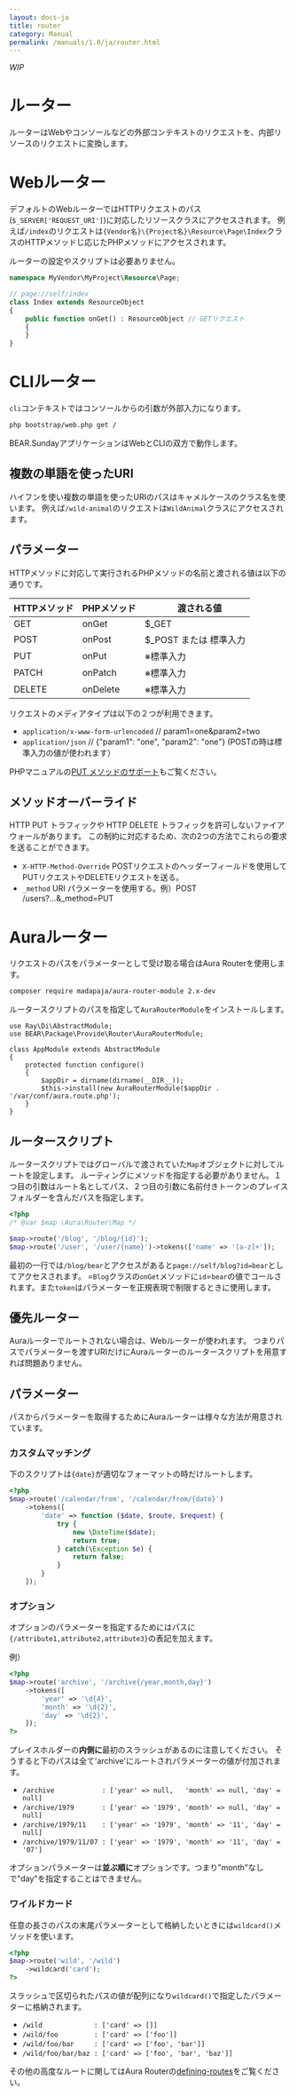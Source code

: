 ```yaml
---
layout: docs-ja
title: router
category: Manual
permalink: /manuals/1.0/ja/router.html
---
```


_WIP_

# ルーター

ルーターはWebやコンソールなどの外部コンテキストのリクエストを、内部リソースのリクエストに変換します。

# Webルーター

デフォルトのWebルーターではHTTPリクエストのパス(`$_SERVER['REQUEST_URI']`)に対応したリソースクラスにアクセスされます。
例えば`/index`のリクエストは`{Vendor名}\{Project名}\Resource\Page\Index`クラスのHTTPメソッドじ応じたPHPメソッドにアクセスされます。

ルーターの設定やスクリプトは必要ありません。

```php
namespace MyVendor\MyProject\Resource\Page;

// page://self/index
class Index extends ResourceObject
{
    public function onGet() : ResourceObject // GETリクエスト
    {
    }
}
```

# CLIルーター

`cli`コンテキストではコンソールからの引数が外部入力になります。

```bash
php bootstrap/web.php get /
```

BEAR.SundayアプリケーションはWebとCLIの双方で動作します。

## 複数の単語を使ったURI

ハイフンを使い複数の単語を使ったURIのパスはキャメルケースのクラス名を使います。
例えば`/wild-animal`のリクエストは`WildAnimal`クラスにアクセスされます。

## パラメーター

HTTPメソッドに対応して実行されるPHPメソッドの名前と渡される値は以下の通りです。


| HTTPメソッド | PHPメソッド  |　渡される値  |
|---|---|---|
| GET | onGet | $_GET |
| POST | onPost | $_POST または 標準入力 |
| PUT | onPut | ※標準入力 |
| PATCH | onPatch | ※標準入力 |
| DELETE | onDelete | ※標準入力　| 

リクエストのメディアタイプは以下の２つが利用できます。

 * `application/x-www-form-urlencoded` // param1=one&param2=two
 * `application/json` // {"param1": "one", "param2": "one"} (POSTの時は標準入力の値が使われます）

PHPマニュアルの[PUT メソッドのサポート](http://php.net/manual/ja/features.file-upload.put-method.php)もご覧ください。 

## メソッドオーバーライド

HTTP PUT トラフィックや HTTP DELETE トラフィックを許可しないファイアウォールがあります。
この制約に対応するため、次の2つの方法でこれらの要求を送ることができます。

 * `X-HTTP-Method-Override` POSTリクエストのヘッダーフィールドを使用してPUTリクエストやDELETEリクエストを送る。
 * `_method` URI パラメーターを使用する。例）POST /users?...&_method=PUT
 
# Auraルーター

リクエストのパスをパラメーターとして受け取る場合はAura Routerを使用します。

```bash
composer require madapaja/aura-router-module 2.x-dev
```

ルータースクリプトのパスを指定して`AuraRouterModule`をインストールします。

```php?start_inline
use Ray\Di\AbstractModule;
use BEAR\Package\Provide\Router\AuraRouterModule;

class AppModule extends AbstractModule
{
    protected function configure()
    {
        $appDir = dirname(dirname(__DIR__));
        $this->install(new AuraRouterModule($appDir . '/var/conf/aura.route.php');
    }
}
```
## ルータースクリプト

ルータースクリプトではグローバルで渡されていた`Map`オブジェクトに対してルートを設定します。
ルーティングにメソッドを指定する必要がありません。１つ目の引数はルート名としてパス、２つ目の引数に名前付きトークンのプレイスフォルダーを含んだパスを指定します。

```php
<?php
/* @var $map \Aura\Router\Map */

$map->route('/blog', '/blog/{id}');
$map->route('/user', '/user/{name}')->tokens(['name' => '[a-z]+']);
```

最初の一行では`/blog/bear`とアクセスがあると`page://self/blog?id=bear`としてアクセスされます。
=`Blog`クラスの`onGet`メソッドに`id`=`bear`の値でコールされます。また`token`はパラメーターを正規表現で制限するときに使用します。

## 優先ルーター

Auraルーターでルートされない場合は、Webルーターが使われます。
つまりパスでパラメーターを渡すURIだけにAuraルーターのルータースクリプトを用意すれば問題ありません。

## パラメーター

パスからパラメーターを取得するためにAuraルーターは様々な方法が用意されています。

### カスタムマッチング

下のスクリプトは`{date}`が適切なフォーマットの時だけルートします。

```php
<?php
$map->route('/calendar/from', '/calendar/from/{date}')
    ->tokens([
        'date' => function ($date, $route, $request) {
            try {
                new \DateTime($date);
                return true;
            } catch(\Exception $e) {
                return false;
            }
        }
    ]);
```

### オプション

オプションのパラメーターを指定するためにはパスに`{/attribute1,attribute2,attribute3}`の表記を加えます。

例）
```php
<?php
$map->route('archive', '/archive{/year,month,day}')
    ->tokens([
        'year' => '\d{4}',
        'month' => '\d{2}',
        'day' => '\d{2}',
    ]);
?>
```

プレイスホルダーの**内側に**最初のスラッシュがあるのに注意してください。
そうすると下のパスは全て'archive'にルートされパラメーターの値が付加されます。

- `/archive            : ['year' => null,   'month' => null, 'day' = null]`
- `/archive/1979       : ['year' => '1979', 'month' => null, 'day' = null]`
- `/archive/1979/11    : ['year' => '1979', 'month' => '11', 'day' = null]`
- `/archive/1979/11/07 : ['year' => '1979', 'month' => '11', 'day' = '07']`

オプションパラメーターは**並ぶ順に**オプションです。つまり"month"なしで"day"を指定することはできません。

### ワイルドカード

任意の長さのパスの末尾パラメーターとして格納したいときには`wildcard()`メソッドを使います。


```php
<?php
$map->route('wild', '/wild')
    ->wildcard('card');
?>
```
スラッシュで区切られたパスの値が配列になり`wildcard()`で指定したパラメーターに格納されます。

- `/wild             : ['card' => []]`
- `/wild/foo         : ['card' => ['foo']]`
- `/wild/foo/bar     : ['card' => ['foo', 'bar']]`
- `/wild/foo/bar/baz : ['card' => ['foo', 'bar', 'baz']]`

その他の高度なルートに関してはAura Routerの[defining-routes](https://github.com/auraphp/Aura.Router/blob/3.x/docs/defining-routes.md)をご覧ください。